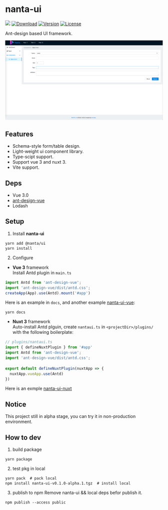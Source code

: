 # nanta-ui

 <p>
     <a href="https://github.com/aborn/mindpress/actions/workflows/docs.yml"><img src="https://github.com/nantajs/nanta-ui/actions/workflows/docs.yml/badge.svg"></a>
     <a href="https://www.npmjs.com/package/@nanta/ui"><img src="https://badgen.net/npm/dm/@nanta/ui" alt="Download"></a>
     <a href="https://www.npmjs.com/package/@nanta/ui"><img src="https://badgen.net/npm/v/@nanta/ui" alt="Version"></a>
     <a href="https://www.npmjs.com/package/@nanta/ui"><img src="https://badgen.net/npm/license/@nanta/ui" alt="License"></a> 
</p>

Ant-design based UI framework.

![index](docs/nantaui.png)

## Features
- Schema-style form/table design.  
- Light-weight ui component library.  
- Type-scipt support.  
- Support vue 3 and nuxt 3.  
- Vite support.  

## Deps

- Vue 3.0
- [ant-design-vue](https://github.com/vueComponent/ant-design-vue)  
- Lodash

## Setup

1. Install **nanta-ui**

```shell
yarn add @nanta/ui
yarn install
```

2. Configure
- **Vue 3** framework   
  Install Antd plugin in `main.ts`
```js
import Antd from 'ant-design-vue';
import 'ant-design-vue/dist/antd.css';
createApp(App).use(Antd).mount('#app')
```

Here is an example in `docs`, and another example [nanta-ui-vue](https://github.com/nantajs/nanta-ui-vue):   
```shell
yarn docs
```

- **Nuxt 3** framework  
  Auto-install Antd plguin, create `nantaui.ts` in `<projectDir>/plugins/` with the following boilerplate:  
```js
// plugins/nantaui.ts
import { defineNuxtPlugin } from '#app'
import Antd from 'ant-design-vue';
import 'ant-design-vue/dist/antd.css';

export default defineNuxtPlugin(nuxtApp => {
  nuxtApp.vueApp.use(Antd)
})
```
Here is an exmple [nanta-ui-nuxt](https://github.com/nantajs/nanta-ui-nuxt)

## Notice

This project still in alpha stage, you can try it in non-production environment.

## How to dev

1. build package

```shell
yarn package
```

2. test pkg in local

```shell
yarn pack  # pack local
npm install nanta-ui-v0.1.0-alpha.1.tgz  # install local
```

3. publish to npm
Remove nanta-ui && local deps befor publish it.

```shell
npm publish --access public
```
